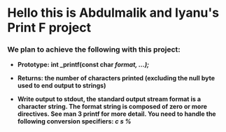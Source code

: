 # Hello this is Abdulmalik and Iyanu's Print F project 
### We plan to achieve the following with this project:

- **Prototype: int _printf(const char *format, ...);***

- **Returns: the number of characters printed (excluding the null byte used to end output to strings)** 

- **Write output to stdout, the standard output stream format is a character string. The format string is composed of zero or more directives. See man 3 printf for more detail. You need to handle the following conversion specifiers:  ***c s %*****
